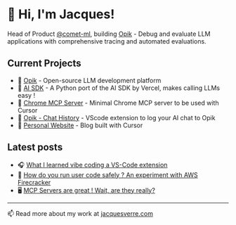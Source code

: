 # 👋 Hi, I'm Jacques!

Head of Product [@comet-ml](https://github.com/comet-ml), building [Opik](https://github.com/comet-ml/opik) - Debug and evaluate LLM applications with comprehensive tracing and automated evaluations.

## Current Projects

- 🚀 [Opik](https://github.com/comet-ml/opik) - Open-source LLM development platform
- 🤖 [AI SDK](https://github.com/jverre/ai-sdk) - A Python port of the AI SDK by Vercel, makes calling LLMs easy !
- 🔧 [Chrome MCP Server](https://github.com/jverre/chrome-mcp-server) - Minimal Chrome MCP server to be used with Cursor
- 💾 [Opik - Chat History](https://github.com/jverre/opik-chat-history) - VScode extension to log your AI chat to Opik
- 📝 [Personal Website](https://github.com/jverre/website) - Blog built with Cursor

## Latest posts

- 🎧 [What I learned vibe coding a VS-Code extension](http://localhost:3000/blog/vibe-coding)
- 🧨 [How do you run user code safely ? An experiment with AWS Firecracker](https://jacquesverre.com/blog/running-user-code)
- 🖥️ [MCP Servers are great ! Wait, are they really?](https://jacquesverre.com/blog/mcp-servers)


---
📫 Read more about my work at [jacquesverre.com](https://jacquesverre.com)
